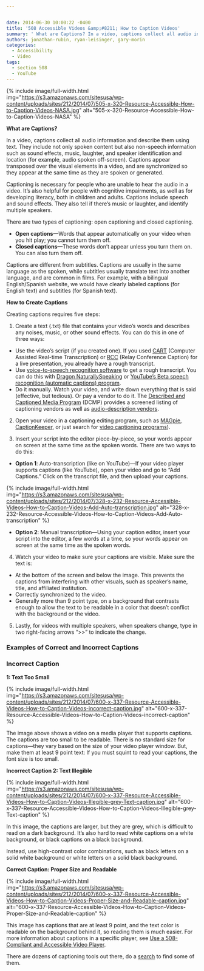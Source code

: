```yaml
---


date: 2014-06-30 10:00:22 -0400
title: '508 Accessible Videos &amp;#8211; How to Caption Videos'
summary: ' What are Captions? In a video, captions collect all audio information and describe them using text. They include not only spoken content but also non-speech information such as sound effects, music, laughter, and speaker identification and location (for example, audio spoken off-screen). Captions appear transposed over the visual elements in a'
authors: jonathan-rubin, ryan-leisinger, gary-morin
categories:
  - Accessibility
  - Video
tags:
  - section 508
  - YouTube
---
```



{% include image/full-width.html img="https://s3.amazonaws.com/sitesusa/wp-content/uploads/sites/212/2014/07/505-x-320-Resource-Accessible-How-to-Caption-Videos-NASA.jpg" alt="505-x-320-Resource-Accessible-How-to-Caption-Videos-NASA" %}

**What are Captions?**

In a video, captions collect all audio information and describe them using text. They include not only spoken content but also non-speech information such as sound effects, music, laughter, and speaker identification and location (for example, audio spoken off-screen). Captions appear transposed over the visual elements in a video, and are synchronized so they appear at the same time as they are spoken or generated.

Captioning is necessary for people who are unable to hear the audio in a video. It’s also helpful for people with cognitive impairments, as well as for developing literacy, both in children and adults. Captions include speech and sound effects. They also tell if there’s music or laughter, and identify multiple speakers.

There are two types of captioning: open captioning and closed captioning.

  * **Open captions**—Words that appear automatically on your video when you hit play; you cannot turn them off.
  * **Closed captions**—These words don&#8217;t appear unless you turn them on. You can also turn them off.

Captions are different from subtitles. Captions are usually in the same language as the spoken, while subtitles usually translate text into another language, and are common in films. For example, with a bilingual English/Spanish website, we would have clearly labeled captions (for English text) and subtitles (for Spanish text).

**How to Create Captions**

Creating captions requires five steps:

1. Create a text (.txt) file that contains your video&#8217;s words and describes any noises, music, or other sound effects. You can do this in one of three ways:

  * Use the video&#8217;s script (if you created one). If you used [CART](http://en.wikipedia.org/wiki/Communication_Access_Real-Time_Translation) (Computer Assisted Real-time Transcription) or [RCC](http://www.fedrcc.us/FedRcc/About.aspx) (Relay Conference Caption) for a live presentation, you already have a rough transcript.
  * Use [voice-to-speech recognition software](https://www.google.com/search?q=voice-to-speech+recognition+software&ie=utf-8&oe=utf-8&aq=t&rls=org.mozilla:en-US:official&client=firefox-a) to get a rough transcript. You can do this with [Dragon NaturallySpeaking](http://www.nuance.com/dragon/index.htm) or [YouTube’s Beta speech recognition (automatic captions) program](https://support.google.com/youtube/answer/3038280?hl=en&ref_topic=3014331).
  * Do it manually. Watch your video, and write down everything that is said (effective, but tedious). Or pay a vendor to do it. The [Described and Captioned Media Program](http://www.dcmp.org/) (DCMP) provides a screened listing of captioning vendors as well as [audio-description vendors](http://www.dcmp.org/vendor-info#description-vendors).

2. Open your video in a captioning editing program, such as [MAGpie](http://ncam.wgbh.org/invent_build/web_multimedia/tools-guidelines/magpie), [CaptionKeeper](http://ncam.wgbh.org/webaccess/captionkeeper/), or just search for [video captioning programs](https://www.google.com/webhp?sourceid=chrome-instant&ion=1&espv=2&ie=UTF-8#q=video%20captioning%20programs&safe=active)).

3. Insert your script into the editor piece-by-piece, so your words appear on screen at the same time as the spoken words. There are two ways to do this:

  * **Option 1**: Auto-transcription (like on YouTube)—If your video player supports captions (like YouTube), open your video and go to &#8220;Add Captions.&#8221; Click on the transcript file, and then upload your captions.


{% include image/full-width.html img="https://s3.amazonaws.com/sitesusa/wp-content/uploads/sites/212/2014/07/328-x-232-Resource-Accessible-Videos-How-to-Caption-Videos-Add-Auto-transcription.jpg" alt="328-x-232-Resource-Accessible-Videos-How-to-Caption-Videos-Add-Auto-transcription" %}

  * **Option 2**: Manual transcription—Using your caption editor, insert your script into the editor, a few words at a time, so your words appear on screen at the same time as the spoken words.

4. Watch your video to make sure your captions are visible. Make sure the text is:

  * At the bottom of the screen and below the image. This prevents the captions from interfering with other visuals, such as speaker&#8217;s name, title, and affiliated institution.
  * Correctly synchronized to the video.
  * Generally more than 9 point type, on a background that contrasts enough to allow the text to be readable in a color that doesn&#8217;t conflict with the background or the video.

5. Lastly, for videos with multiple speakers, when speakers change, type in two right-facing arrows &#8220;>>&#8221; to indicate the change.

### Examples of Correct and Incorrect Captions

### Incorrect Caption

**1: Text Too Small**

{% include image/full-width.html img="https://s3.amazonaws.com/sitesusa/wp-content/uploads/sites/212/2014/07/600-x-337-Resource-Accessible-Videos-How-to-Caption-Videos-incorrect-caption.jpg" alt="600-x-337-Resource-Accessible-Videos-How-to-Caption-Videos-incorrect-caption" %}


The image above shows a video on a media player that supports captions. The captions are too small to be readable. There is no standard size for captions—they vary based on the size of your video player window. But, make them at least 9 point text: If you must squint to read your captions, the font size is too small.

**Incorrect Caption 2: Text Illegible**

{% include image/full-width.html img="https://s3.amazonaws.com/sitesusa/wp-content/uploads/sites/212/2014/07/600-x-337-Resource-Accessible-Videos-How-to-Caption-Videos-Illegible-grey-Text-caption.jpg" alt="600-x-337-Resource-Accessible-Videos-How-to-Caption-Videos-Illegible-grey-Text-caption" %}


In this image, the captions are larger, but they are grey, which is difficult to read on a dark background. It&#8217;s also hard to read white captions on a white background, or black captions on a black background.

Instead, use high-contrast color combinations, such as black letters on a solid white background or white letters on a solid black background.

**Correct Caption: Proper Size and Readable**

{% include image/full-width.html img="https://s3.amazonaws.com/sitesusa/wp-content/uploads/sites/212/2014/07/600-x-337-Resource-Accessible-Videos-How-to-Caption-Videos-Proper-Size-and-Readable-caption.jpg" alt="600-x-337-Resource-Accessible-Videos-How-to-Caption-Videos-Proper-Size-and-Readable-caption" %}


This image has captions that are at least 9 point, and the text color is readable on the background behind it, so reading them is much easier. For more information about captions in a specific player, see [Use a 508-Compliant and Accessible Video Player](https://www.WHATEVER/2014/06/30/508-accessible-videos-use-a-508-compliant-video-player/ "508 Accessible Videos – Use a 508-Compliant Video Player").

There are dozens of captioning tools out there, do a [search](https://www.google.com/#q=video+captioning+resources&safe=active "Google search") to find some of them.